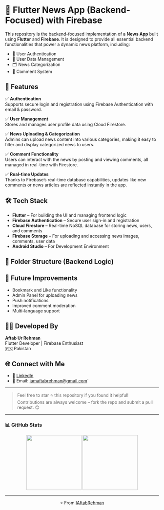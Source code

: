# 📰 Flutter News App (Backend-Focused) with Firebase

This repository is the backend-focused implementation of a **News App** built using **Flutter** and **Firebase**. It is designed to provide all essential backend functionalities that power a dynamic news platform, including:

- 🔐 User Authentication
- 👤 User Data Management
- 🗂️ News Categorization
- 💬 Comment System

## 🚀 Features

✅ **Authentication**  
Supports secure login and registration using Firebase Authentication with email & password.

✅ **User Management**  
Stores and manages user profile data using Cloud Firestore.

✅ **News Uploading & Categorization**  
Admins can upload news content into various categories, making it easy to filter and display categorized news to users.

✅ **Comment Functionality**  
Users can interact with the news by posting and viewing comments, all managed in real-time with Firestore.

✅ **Real-time Updates**  
Thanks to Firebase’s real-time database capabilities, updates like new comments or news articles are reflected instantly in the app.

## 🛠️ Tech Stack

- **Flutter** – For building the UI and managing frontend logic
- **Firebase Authentication** – Secure user sign-in and registration
- **Cloud Firestore** – Real-time NoSQL database for storing news, users, and comments
- **Firebase Storage** – For uploading and accessing news images, comments, user data
- **Android Studio** – For Development Environment

## 📁 Folder Structure (Backend Logic)


## 🧪 Future Improvements

- Bookmark and Like functionality
- Admin Panel for uploading news
- Push notifications
- Improved comment moderation
- Multi-language support

## 🧑‍💻 Developed By

**Aftab Ur Rehman**  
Flutter Developer | Firebase Enthusiast  
🇵🇰 Pakistan

## 🌐 Connect with Me

- 🔗 [LinkedIn](https://www.linkedin.com/in/aftab-rehman)
- 📧 Email: iamaftabrehman@gmail.com`

---

> Feel free to star ⭐ this repository if you found it helpful!  
> Contributions are always welcome – fork the repo and submit a pull request. 😊


---

### 📊 GitHub Stats

<div align="center">
  <img src="https://github-readme-stats.vercel.app/api?username=IAftabRehman&show_icons=true&theme=radical" height="180"/>
  <img src="https://github-readme-stats.vercel.app/api/top-langs/?username=IAftabRehman&layout=compact&theme=radical" height="180"/>
</div>

---

<p align="center">
  ⭐️ From <a href="https://github.com/IAftabRehman">IAftabRehman</a>
</p>


